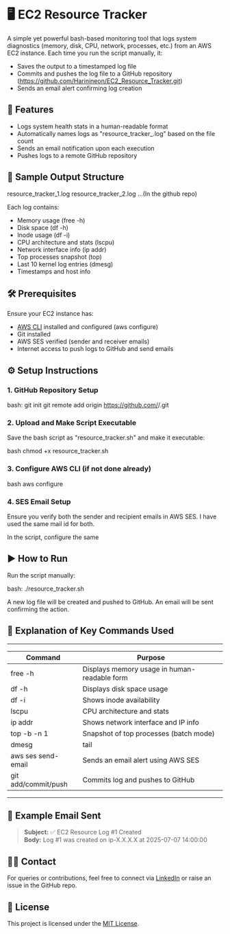 # 🖥️ EC2 Resource Tracker

A simple yet powerful bash-based monitoring tool that logs system diagnostics (memory, disk, CPU, network, processes, etc.) from an AWS EC2 instance.
Each time you run the script manually, it:
- Saves the output to a timestamped log file
- Commits and pushes the log file to a GitHub repository (https://github.com/Harinineon/EC2_Resource_Tracker.git)
- Sends an email alert confirming log creation

## 📌 Features

- Logs system health stats in a human-readable format
- Automatically names logs as "resource_tracker_<n>.log" based on the file count
- Sends an email notification upon each execution
- Pushes logs to a remote GitHub repository

## 📂 Sample Output Structure

resource_tracker_1.log
resource_tracker_2.log
...(In the github repo)

Each log contains:

- Memory usage (free -h)
- Disk space (df -h)
- Inode usage (df -i)
- CPU architecture and stats (lscpu)
- Network interface info (ip addr)
- Top processes snapshot (top)
- Last 10 kernel log entries (dmesg)
- Timestamps and host info

## 🛠️ Prerequisites

Ensure your EC2 instance has:

- [AWS CLI](https://docs.aws.amazon.com/cli/latest/userguide/cli-configure-quickstart.html) installed and configured (aws configure)
- Git installed
- AWS SES verified (sender and receiver emails)
- Internet access to push logs to GitHub and send emails

## ⚙️ Setup Instructions

### 1. GitHub Repository Setup

bash:
git init
git remote add origin https://github.com/<your-username>/<your-repo>.git

### 2. Upload and Make Script Executable

Save the bash script as "resource_tracker.sh" and make it executable:

bash
chmod +x resource_tracker.sh

### 3. Configure AWS CLI (if not done already)

bash
aws configure

### 4. SES Email Setup

Ensure you verify both the sender and recipient emails in AWS SES. I have used the same mail id for both.

In the script, configure the same

## ▶️ How to Run

Run the script manually:

bash:
./resource_tracker.sh

A new log file will be created and pushed to GitHub. An email will be sent confirming the action.

## 📖 Explanation of Key Commands Used
----------------------------------------------------------------------
| Command             | Purpose                                      |
|---------------------|----------------------------------------------|
| free -h             | Displays memory usage in human-readable form |
| df -h               | Displays disk space usage                    |
| df -i               | Shows inode availability                     |
| lscpu               | CPU architecture and stats                   |
| ip addr             | Shows network interface and IP info          |
| top -b -n 1         | Snapshot of top processes (batch mode)       |
| dmesg | tail        | Shows last 10 kernel logs                    |
| aws ses send-email  | Sends an email alert using AWS SES           |
| git add/commit/push | Commits log and pushes to GitHub             |
----------------------------------------------------------------------

## 📧 Example Email Sent

> **Subject:** ✅ EC2 Resource Log #1 Created  
> **Body:** Log #1 was created on ip-X.X.X.X at 2025-07-07 14:00:00

## 🙋‍♂️ Contact

For queries or contributions, feel free to connect via [LinkedIn](https://www.linkedin.com/in/shree-harini-km?utm_source=share&utm_campaign=share_via&utm_content=profile&utm_medium=android_app) or raise an issue in the GitHub repo.

## 📎 License

This project is licensed under the [MIT License](LICENSE).
